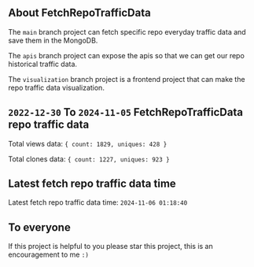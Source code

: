 ## About FetchRepoTrafficData

The `main` branch project can fetch specific repo everyday traffic data and save them in the MongoDB.

The `apis` branch project can expose the apis so that we can get our repo historical traffic data.

The `visualization` branch project is a frontend project that can make the repo traffic data visualization.

## `2022-12-30` To `2024-11-05` FetchRepoTrafficData repo traffic data

Total views data: `{ count: 1829, uniques: 428 }`

Total clones data: `{ count: 1227, uniques: 923 }`

## Latest fetch repo traffic data time

Latest fetch repo traffic data time: `2024-11-06 01:18:40`

## To everyone

If this project is helpful to you please star this project, this is an encouragement to me `:)`



